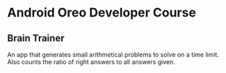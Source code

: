 # Android Oreo Developer Course
## Brain Trainer
An app that generates small arithmetical problems to solve on a time limit. Also counts the ratio of right answers to all answers given.
